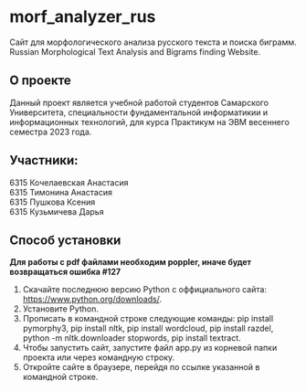 # morf_analyzer_rus
Сайт для морфологического анализа русского текста и поиска биграмм.  
Russian Morphological Text Analysis and Bigrams finding Website.
## О проекте
Данный проект является учебной работой студентов Самарского Университета, специальности фундаментальной информатикии и информационных технологий, для курса Практикум на ЭВМ весеннего семестра 2023 года.

## Участники:
6315 Кочелаевская Анастасия  
6315 Тимонина Анастасия  
6315 Пушкова Ксения  
6315 Кузьмичева Дарья  

## Способ установки
**Для работы с pdf файлами необходим poppler, иначе будет возвращаться ошибка #127**
1. Скачайте последнюю версию Python с оффициального сайта: https://www.python.org/downloads/.
2. Установите Python.
3. Прописать в командной строке следующие команды: pip install pymorphy3, pip install nltk, pip install wordcloud, pip install razdel, python -m nltk.downloader stopwords, pip install textract.
5. Чтобы запустить сайт, запустите файл app.py из корневой папки проекта или через командную строку.
6. Откройте сайте в браузере, перейдя по ссылке указанной в командной строке.

